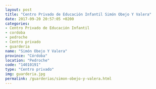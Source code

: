 ```yaml
---
layout: post
title: "Centro Privado de Educación Infantil Simón Obejo Y Valera"
date: 2017-09-20 20:57:05 +0200
categories:
- Centro Privado de Educación Infantil
- cordoba
- pedroche
- Centro privado
- guarderia
name: "Simón Obejo Y Valera"
province: "Córdoba"
location: "Pedroche"
code: "14010191"
type: "Centro privado"
img: guarderia.jpg
permalink: /guarderias/simon-obejo-y-valera.html
---
```

